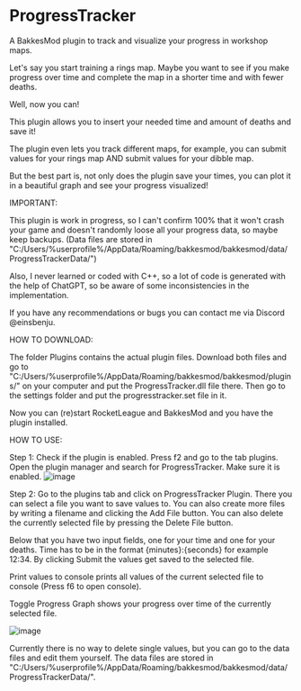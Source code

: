 # ProgressTracker

A BakkesMod plugin to track and visualize your progress in workshop maps.

Let's say you start training a rings map. Maybe you want to see if you make progress over time and complete the map in a shorter time and with fewer deaths. 

Well, now you can! 

This plugin allows you to insert your needed time and amount of deaths and save it!

The plugin even lets you track different maps, for example, you can submit values for your rings map AND submit values for your dibble map.

But the best part is, not only does the plugin save your times, you can plot it in a beautiful graph and see your progress visualized! 

IMPORTANT:

This plugin is work in progress, so I can't confirm 100% that it won't crash your game and doesn't randomly loose all your progress data, so maybe keep backups. (Data files are stored in "C:/Users/%userprofile%/AppData/Roaming/bakkesmod/bakkesmod/data/ProgressTrackerData/")

Also, I never learned or coded with C++, so a lot of code is generated with the help of ChatGPT, so be aware of some inconsistencies in the implementation.

If you have any recommendations or bugs you can contact me via Discord @einsbenju.

HOW TO DOWNLOAD:

The folder Plugins contains the actual plugin files. Download both files and go to "C:/Users/%userprofile%/AppData/Roaming/bakkesmod/bakkesmod/plugins/" on your computer and put the ProgressTracker.dll file there. Then go to the settings folder and put the progresstracker.set file in it. 

Now you can (re)start RocketLeague and BakkesMod and you have the plugin installed.

HOW TO USE:

Step 1:
Check if the plugin is enabled. Press f2 and go to the tab plugins. Open the plugin manager and search for ProgressTracker. Make sure it is enabled.
![image](https://github.com/user-attachments/assets/873c867b-24e3-4f94-a7fa-e7c780751c53)


Step 2: 
Go to the plugins tab and click on ProgressTracker Plugin.
There you can select a file you want to save values to. You can also create more files by writing a filename and clicking the Add File button.
You can also delete the currently selected file by pressing the Delete File button.

Below that you have two input fields, one for your time and one for your deaths. Time has to be in the format {minutes}:{seconds} for example 12:34.
By clicking Submit the values get saved to the selected file.

Print values to console prints all values of the current selected file to console (Press f6 to open console).

Toggle Progress Graph shows your progress over time of the currently selected file.

![image](https://github.com/user-attachments/assets/a75604af-5e5e-405e-a738-e81084b82b42)

Currently there is no way to delete single values, but you can go to the data files and edit them yourself. The data files are stored in "C:/Users/%userprofile%/AppData/Roaming/bakkesmod/bakkesmod/data/ProgressTrackerData/".

